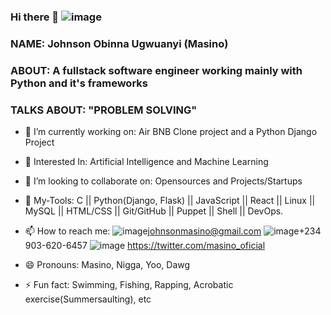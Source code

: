  ###                                                               Hi there 👋   ![image](https://github.com/JohnsonMasino/JohnsonMasino/assets/117756339/9a02b62d-0074-46a5-879d-fbb80ecd9fa0)
### NAME:   Johnson Obinna Ugwuanyi (Masino)
### ABOUT:  A fullstack software engineer working mainly with Python and it's frameworks
### TALKS ABOUT: "PROBLEM SOLVING"
- 🔭 I’m currently working on: Air BNB Clone project and a Python Django Project
- 🌱 Interested In: Artificial Intelligence and Machine Learning
  
- 👯 I’m looking to collaborate on: Opensources and Projects/Startups
- 💬 My-Tools: C || Python(Django, Flask) || JavaScript || React || Linux || MySQL || HTML/CSS || Git/GitHub || Puppet || Shell || DevOps.
- 📫 How to reach me:
                                                                                                                                      ![image](https://github.com/JohnsonMasino/JohnsonMasino/assets/117756339/cf2b0525-b1a6-4f1d-a6c8-03802ced9e1d)johnsonmasino@gmail.com ![image](https://github.com/JohnsonMasino/JohnsonMasino/assets/117756339/c148e3cd-d6a2-4db6-8bd7-b292d07ec944)+234 903-620-6457
  ![image](https://github.com/JohnsonMasino/JohnsonMasino/assets/117756339/8c6daade-ac86-434b-bff3-8f2cfa9e6dde) https://twitter.com/masino_oficial

- 😄 Pronouns: Masino, Nigga, Yoo, Dawg
- ⚡ Fun fact: Swimming, Fishing, Rapping, Acrobatic exercise(Summersaulting), etc
